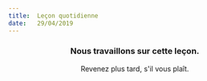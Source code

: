 ```yaml
---
title:  Leçon quotidienne
date:   29/04/2019
---
```


### <center>Nous travaillons sur cette leçon.</center>
<center>Revenez plus tard, s'il vous plaît.</center>